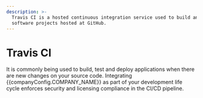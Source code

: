 ```yaml
---
description: >-
  Travis CI is a hosted continuous integration service used to build and test
  software projects hosted at GitHub.
---
```


<script setup>
import { companyConfig } from '../../../../config/companyConfig.js'
</script>

# Travis CI

It is commonly being used to build, test and deploy applications when there are new changes on your source code. Integrating {{companyConfig.COMPANY_NAME}} as part of your development life cycle enforces security and licensing compliance in the CI/CD pipeline.
